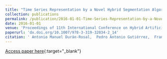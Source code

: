 ```yaml
---
title: "Time Series Representation by a Novel Hybrid Segmentation Algorithm"
collection: publications
permalink: /publication/2016-01-01-Time-Series-Representation-by-a-Novel-Hybrid-Segmentation-Algorithm
date: 2016-01-01
venue: 'Proceedings of 11th International Conference on Hybrid Artificial Intelligent Systems (HAIS2016)'
paperurl: 'dx.doi.org/10.1007/978-3-319-32034-2_14'
citation: ' Antonio Manuel Durán-Rosal,  Pedro Antonio Gutiérrez,  Francisco José Martínez-Estudillo,  César Hervás-Martínez, &quot;Time Series Representation by a Novel Hybrid Segmentation Algorithm.&quot; Proceedings of 11th International Conference on Hybrid Artificial Intelligent Systems (HAIS2016), Vol. 9648, 2016, pp. 163-173.'
---
```

[Access paper here](http://dx.doi.org/10.1007/978-3-319-32034-2_14){:target="_blank"}
